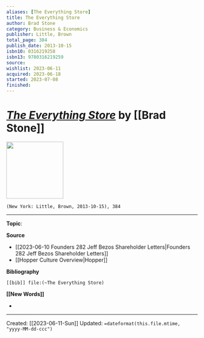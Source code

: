 ```yaml
---
aliases: [The Everything Store]
title: The Everything Store
author: Brad Stone
category: Business & Economics
publisher: Little, Brown
total_page: 384
publish_date: 2013-10-15
isbn10: 0316219258
isbn13: 9780316219259
source: 
wishlist: 2023-06-11
acquired: 2023-06-18
started: 2023-07-08
finished: 
---
```

# *[The Everything Store]()* by [[Brad Stone]]

<img src="http://books.google.com/books/content?id=t95iRvivDHIC&printsec=frontcover&img=1&zoom=1&edge=curl&source=gbs_api" width=150>

`(New York: Little, Brown, 2013-10-15), 384`



--- 
**Topic**: 

**Source**
- [[2023-06-10 Founders 282 Jeff Bezos Shareholder Letters|Founders 282 Jeff Bezos Shareholder Letters]]
- [[Hopper Culture Overview|Hopper]]

**Bibliography**

```query
[[bib]] file:(~The Everything Store)
```
 

**[[New Words]]**

- 

---
Created: [[2023-06-11-Sun]]
Updated: `=dateformat(this.file.mtime, "yyyy-MM-dd-ccc")`